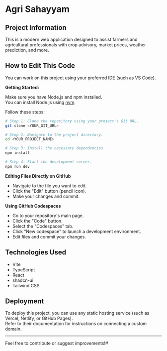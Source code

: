 # Agri Sahayyam

## Project Information

This is a modern web application designed to assist farmers and agricultural professionals with crop advisory, market prices, weather prediction, and more.

## How to Edit This Code

You can work on this project using your preferred IDE (such as VS Code).

**Getting Started:**

Make sure you have Node.js and npm installed.  
You can install Node.js using [nvm](https://github.com/nvm-sh/nvm#installing-and-updating).

Follow these steps:

```sh
# Step 1: Clone the repository using your project's Git URL.
git clone <YOUR_GIT_URL>

# Step 2: Navigate to the project directory.
cd <YOUR_PROJECT_NAME>

# Step 3: Install the necessary dependencies.
npm install

# Step 4: Start the development server.
npm run dev
```

**Editing Files Directly on GitHub**

- Navigate to the file you want to edit.
- Click the "Edit" button (pencil icon).
- Make your changes and commit.

**Using GitHub Codespaces**

- Go to your repository's main page.
- Click the "Code" button.
- Select the "Codespaces" tab.
- Click "New codespace" to launch a development environment.
- Edit files and commit your changes.

## Technologies Used

- Vite
- TypeScript
- React
- shadcn-ui
- Tailwind CSS

## Deployment

To deploy this project, you can use any static hosting service (such as Vercel, Netlify, or GitHub Pages).  
Refer to their documentation for instructions on connecting a custom domain.

---

Feel free to contribute or suggest improvements!#   




 
 








